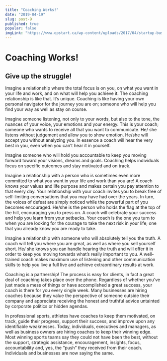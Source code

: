 ```yaml
---
title: "Coaching Works!"
date: "2019-04-19"
slug: post-9
published: true
popular: false
imgLink: "https://www.opstart.ca/wp-content/uploads/2017/04/startup-business-model-1024x576.jpg"
---
```

<!-- markdownlint-disable MD033 -->

# Coaching Works!
## Give up the struggle!
Imagine a relationship where the total focus is on you, on what you want in your life and work, and on what will help you achieve it.  The coaching relationship is like that.  It’s unique.  Coaching is like having your own personal navigator for the journey you are on; someone who will help you find your way as well as stay on course.

Imagine someone listening, not only to your words, but also to the tone, the nuances of your voice, your emotions and  your energy.  This is your coach; someone who wants to receive all that you want to communicate. He/ she listens without judgement and allow you to show emotion.  He/she will accept you without analyzing you.    In essence a coach will hear the very best in you, even when you can’t hear it in yourself.

Imagine someone who will hold you accountable to keep you moving forward toward your visions, dreams and goals.  Coaching helps individuals focus on specific outcomes and stay motivated and on track.

Imagine a relationship with a person who is sometimes even more committed to what you want in your life and work than you are!  A coach knows your values and life purpose and makes certain you pay attention to that every day.  Your relationship with your coach invites you to break free of self-limiting conversations that you may have had over the years.  In turn, the voices of defeat are simply noticed while the  powerful part of you becomes encouraged.  He/she is the person who holds the flag at the top of the hill, encouraging you to press on. A coach will celebrate your success and help you learn from your setbacks.   Your coach is the one you turn to when you are looking for the courage to take the  next risk in your life; one that you already know you are ready to take.

Imagine a relationship with someone who will absolutely tell you the truth.  A coach will tell you where you are great, as well as where you sell yourself short.  He/ she knows you can handle hearing the truth and will offer it in order to keep you moving towards what’s really important to you.  A well-trained coach  makes maximum use of listening and other communication skills to help you  live a full live and achieve extraordinary results at work.

Coaching is a partnership! The process is easy for clients, in fact a great deal of coaching takes place over the phone.  Regardless of whether you’ve just made a mess of things or have accomplished a great success, your coach is there for you every single week.   Many businesses are hiring coaches because they value the perspective of someone outside their company and appreciate receiving the honest and truthful advice untainted by corporate politics or hidden agendas.

In professional sports, athletes have coaches to keep them motivated,  on track, guide their progress, support their success, and improve upon any identifiable weaknesses.   Today, individuals, executives and managers, as well as business owners are hiring coaches to keep their winning edge. Most winning sports teams say they could not have been the best, without the support, strategic assistance, encouragement, insights, focus, accountability and, yes, the “push” they received from their coach. Individuals and businesses are now saying the same.